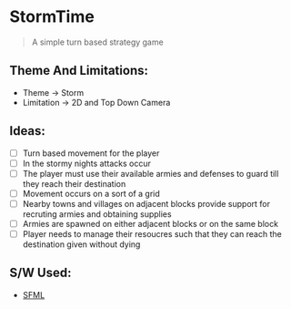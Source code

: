 # StormTime
> A simple turn based strategy game

## Theme And Limitations:
- Theme -> Storm
- Limitation -> 2D and Top Down Camera

## Ideas:
- [ ] Turn based movement for the player
- [ ] In the stormy nights attacks occur
- [ ] The player must use their available armies and defenses to guard till they reach their destination
- [ ] Movement occurs on a sort of a grid
- [ ] Nearby towns and villages on adjacent blocks provide support for recruting armies and obtaining supplies
- [ ] Armies are spawned on either adjacent blocks or on the same block
- [ ] Player needs to manage their resoucres such that they can reach the destination given without dying

## S/W Used:
- [SFML](https://www.sfml-dev.org/)
